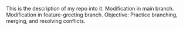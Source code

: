 This is the description of my repo into it.
Modification in main branch.
Modification in feature-greeting branch.
Objective: Practice branching, merging, and resolving conflicts.
